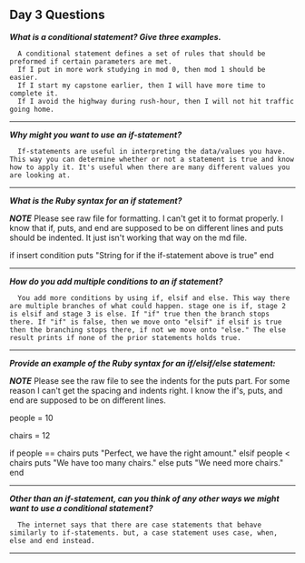 ## Day 3 Questions

***What is a conditional statement? Give three examples.***

      A conditional statement defines a set of rules that should be preformed if certain parameters are met.
      If I put in more work studying in mod 0, then mod 1 should be easier.
      If I start my capstone earlier, then I will have more time to complete it.
      If I avoid the highway during rush-hour, then I will not hit traffic going home.

---

***Why might you want to use an if-statement?***

      If-statements are useful in interpreting the data/values you have. This way you can determine whether or not a statement is true and know how to apply it. It's useful when there are many different values you are looking at.

---

***What is the Ruby syntax for an if statement?***

***NOTE*** Please see raw file for formatting. I can't get it to format properly. I know that if, puts, and end are supposed to be on different lines and puts should be indented. It just isn't working that way on the md file.

if insert condition
  puts "String for if the if-statement above is true"
end

---

***How do you add multiple conditions to an if statement?***

      You add more conditions by using if, elsif and else. This way there are multiple branches of what could happen. stage one is if, stage 2 is elsif and stage 3 is else. If "if" true then the branch stops there. If "if" is false, then we move onto "elsif" if elsif is true then the branching stops there, if not we move onto "else." The else result prints if none of the prior statements holds true.

---

***Provide an example of the Ruby syntax for an if/elsif/else statement:***

***NOTE*** Please see the raw file to see the indents for the puts part. For some reason I can't get the spacing and indents right. I know the if's, puts, and end are supposed to be on different lines.

people = 10

chairs = 12

if people == chairs
  puts "Perfect, we have the right amount."
elsif people < chairs
  puts "We have too many chairs."
else
  puts "We need more chairs."
end

---

***Other than an if-statement, can you think of any other ways we might want to use a conditional statement?***

      The internet says that there are case statements that behave similarly to if-statements. but, a case statement uses case, when, else and end instead.

---
